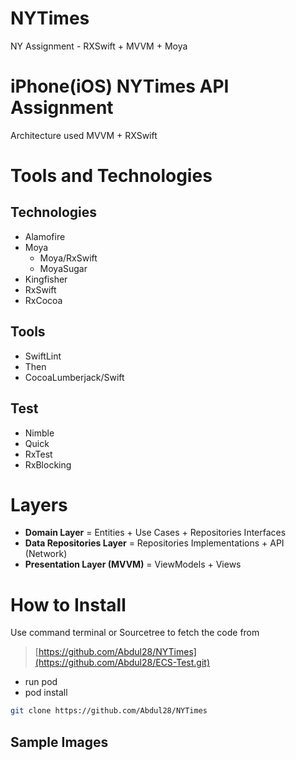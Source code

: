 # NYTimes
NY Assignment  - RXSwift + MVVM + Moya


# iPhone(iOS) NYTimes API Assignment

Architecture used  MVVM + RXSwift

# Tools and Technologies

## Technologies
- Alamofire
- Moya
  - Moya/RxSwift
  - MoyaSugar
- Kingfisher
- RxSwift
- RxCocoa

## Tools
- SwiftLint
- Then
- CocoaLumberjack/Swift

## Test
- Nimble
- Quick
- RxTest
- RxBlocking

# Layers
- **Domain Layer** = Entities + Use Cases + Repositories Interfaces
- **Data Repositories Layer** = Repositories Implementations + API (Network)
- **Presentation Layer (MVVM)** = ViewModels + Views


# How to Install

Use command terminal or Sourcetree to fetch the code from 
> [https://github.com/Abdul28/NYTimes](https://github.com/Abdul28/ECS-Test.git)
- run pod
- pod install

```bash
git clone https://github.com/Abdul28/NYTimes

```

## Sample Images
